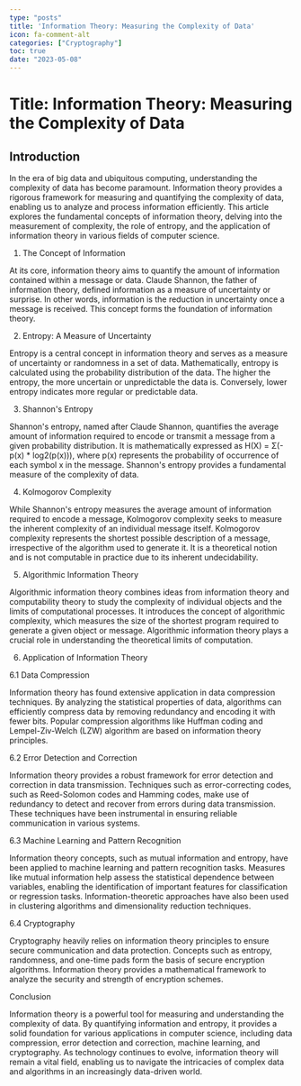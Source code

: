 ```yaml
---
type: "posts"
title: 'Information Theory: Measuring the Complexity of Data'
icon: fa-comment-alt
categories: ["Cryptography"]
toc: true
date: "2023-05-08"
---
```




# Title: Information Theory: Measuring the Complexity of Data

## Introduction

In the era of big data and ubiquitous computing, understanding the complexity of data has become paramount. Information theory provides a rigorous framework for measuring and quantifying the complexity of data, enabling us to analyze and process information efficiently. This article explores the fundamental concepts of information theory, delving into the measurement of complexity, the role of entropy, and the application of information theory in various fields of computer science.

1. The Concept of Information

At its core, information theory aims to quantify the amount of information contained within a message or data. Claude Shannon, the father of information theory, defined information as a measure of uncertainty or surprise. In other words, information is the reduction in uncertainty once a message is received. This concept forms the foundation of information theory.

2. Entropy: A Measure of Uncertainty

Entropy is a central concept in information theory and serves as a measure of uncertainty or randomness in a set of data. Mathematically, entropy is calculated using the probability distribution of the data. The higher the entropy, the more uncertain or unpredictable the data is. Conversely, lower entropy indicates more regular or predictable data.

3. Shannon's Entropy

Shannon's entropy, named after Claude Shannon, quantifies the average amount of information required to encode or transmit a message from a given probability distribution. It is mathematically expressed as H(X) = Σ(-p(x) * log2(p(x))), where p(x) represents the probability of occurrence of each symbol x in the message. Shannon's entropy provides a fundamental measure of the complexity of data.

4. Kolmogorov Complexity

While Shannon's entropy measures the average amount of information required to encode a message, Kolmogorov complexity seeks to measure the inherent complexity of an individual message itself. Kolmogorov complexity represents the shortest possible description of a message, irrespective of the algorithm used to generate it. It is a theoretical notion and is not computable in practice due to its inherent undecidability.

5. Algorithmic Information Theory

Algorithmic information theory combines ideas from information theory and computability theory to study the complexity of individual objects and the limits of computational processes. It introduces the concept of algorithmic complexity, which measures the size of the shortest program required to generate a given object or message. Algorithmic information theory plays a crucial role in understanding the theoretical limits of computation.

6. Application of Information Theory

6.1 Data Compression

Information theory has found extensive application in data compression techniques. By analyzing the statistical properties of data, algorithms can efficiently compress data by removing redundancy and encoding it with fewer bits. Popular compression algorithms like Huffman coding and Lempel-Ziv-Welch (LZW) algorithm are based on information theory principles.

6.2 Error Detection and Correction

Information theory provides a robust framework for error detection and correction in data transmission. Techniques such as error-correcting codes, such as Reed-Solomon codes and Hamming codes, make use of redundancy to detect and recover from errors during data transmission. These techniques have been instrumental in ensuring reliable communication in various systems.

6.3 Machine Learning and Pattern Recognition

Information theory concepts, such as mutual information and entropy, have been applied to machine learning and pattern recognition tasks. Measures like mutual information help assess the statistical dependence between variables, enabling the identification of important features for classification or regression tasks. Information-theoretic approaches have also been used in clustering algorithms and dimensionality reduction techniques.

6.4 Cryptography

Cryptography heavily relies on information theory principles to ensure secure communication and data protection. Concepts such as entropy, randomness, and one-time pads form the basis of secure encryption algorithms. Information theory provides a mathematical framework to analyze the security and strength of encryption schemes.

Conclusion

Information theory is a powerful tool for measuring and understanding the complexity of data. By quantifying information and entropy, it provides a solid foundation for various applications in computer science, including data compression, error detection and correction, machine learning, and cryptography. As technology continues to evolve, information theory will remain a vital field, enabling us to navigate the intricacies of complex data and algorithms in an increasingly data-driven world.